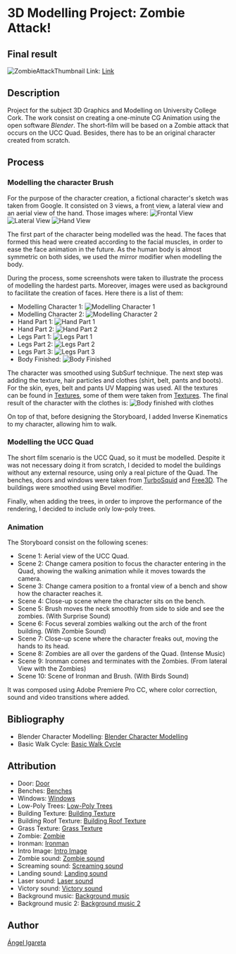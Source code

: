 # 3D Modelling Project: Zombie Attack!

## Final result
![ZombieAttackThumbnail](images/zombie-attack-thumbnail)
Link: [Link](https://www.youtube.com/watch?v=fQO7BVK7Sro)

## Description
Project for the subject 3D Graphics and Modelling on University College Cork. The work consist on creating a one-minute CG Animation using the open software *Blender*. The short-film will be based on a Zombie attack that occurs on the UCC Quad. Besides, there has to be an original character created from scratch.

## Process
### Modelling the character Brush
For the purpose of the character creation, a fictional character's sketch was taken from Google. It consisted on 3 views, a front view, a lateral view and an aerial view of the hand. Those images where:
![Frontal View](process/character-drawing-1)
![Lateral View](process/character-drawing-2)
![Hand View](process/character-drawing-3)

The first part of the character being modelled was the head. The faces that formed this head were created according to the facial muscles, in order to ease the face animation in the future. As the human body is almost symmetric on both sides, we used the mirror modifier when modelling the body.

During the process, some screenshots were taken to illustrate the process of modelling the hardest parts. Moreover, images were used as background to facilitate the creation of faces. Here there is a list of them:

* Modelling Character 1: ![Modelling Character 1](process/modelling-character-1)
* Modelling Character 2: ![Modelling Character 2](process/modelling-character-2)
* Hand Part 1: ![Hand Part 1](process/hand-1)
* Hand Part 2: ![Hand Part 2](process/hand-2)
* Legs Part 1: ![Legs Part 1](process/legs-part-1)
* Legs Part 2: ![Legs Part 2](process/legs-part-2)
* Legs Part 3: ![Legs Part 3](process/legs-part-3)
* Body Finished: ![Body Finished](process/body-finished)

The character was smoothed using SubSurf technique. The next step was adding the texture, hair particles and clothes (shirt, belt, pants and boots). For the skin, eyes, belt and pants UV Mapping was used. All the textures can be found in [Textures](images/textures), some of them were taken from [Textures](https://www.textures.com). The final result of the character with the clothes is:
![Body finished with clothes](process/body-with-clothes-finished)

On top of that, before designing the Storyboard, I added Inverse Kinematics to my character, allowing him to walk.

### Modelling the UCC Quad
The short film scenario is the UCC Quad, so it must be modelled. Despite it was not necessary doing it from scratch, I decided to model the buildings without any external resource, using only a real picture of the Quad. The benches, doors and windows were taken from [TurboSquid](https://www.turbosquid.com) and [Free3D](https://free3d.com). The buildings were smoothed using Bevel modifier.

Finally, when adding the trees, in order to improve the performance of the rendering, I decided to include only low-poly trees.

### Animation
The Storyboard consist on the following scenes:
* Scene 1: Aerial view of the UCC Quad.
* Scene 2: Change camera position to focus the character entering in the Quad, showing the walking animation while it moves towards the camera.
* Scene 3: Change camera position to a frontal view of a bench and show how the character reaches it.
* Scene 4: Close-up scene where the character sits on the bench.
* Scene 5: Brush moves the neck smoothly from side to side and see the zombies. (With Surprise Sound)
* Scene 6: Focus several zombies walking out the arch of the front building. (With Zombie Sound)
* Scene 7: Close-up scene where the character freaks out, moving the hands to its head.
* Scene 8: Zombies are all over the gardens of the Quad. (Intense Music)
* Scene 9: Ironman comes and terminates with the Zombies. (From lateral View with the Zombies)
* Scene 10: Scene of Ironman and Brush. (With Birds Sound)

It was composed using Adobe Premiere Pro CC, where color correction, sound and video transitions where added.

## Bibliography
* Blender Character Modelling: [Blender Character Modelling](https://www.youtube.com/watch?v=0QT1GNMevfc)
* Basic Walk Cycle: [Basic Walk Cycle](https://www.youtube.com/watch?v=d-wQ8nRWTBs)

## Attribution
* Door: [Door](https://free3d.com/3d-model/medieval-door-16986.html)
* Benches: [Benches](https://www.turbosquid.com/FullPreview/Index.cfm/ID/1030323)
* Windows: [Windows](https://www.turbosquid.com/FullPreview/Index.cfm/ID/576606)
* Low-Poly Trees: [Low-Poly Trees](https://www.turbosquid.com/FullPreview/Index.cfm/ID/785923)
* Building Texture: [Building Texture](https://www.textures.com/download/3dscans0028/126904)
* Building Roof Texture: [Building Roof Texture](https://www.textures.com/download/3dscans0118/132150)
* Grass Texture: [Grass Texture](https://www.turbosquid.com/FullPreview/Index.cfm/ID/1309955)
* Zombie: [Zombie](https://clara.io/view/c584ee5d-e6d5-479f-af01-df569e20390e)
* Ironman: [Ironman](https://clara.io/view/9c0513fa-818a-46a9-9519-9f92be94e69f)
* Intro Image: [Intro Image](https://pixabay.com/es/mano-silueta-forma-horror-984170/)
* Zombie sound: [Zombie sound](https://freesound.org/people/Under7dude/sounds/163440/)
* Screaming sound: [Screaming sound](https://www.freesoundeffects.com/free-sounds/screams-10094/)
* Landing sound: [Landing sound](https://www.freesoundeffects.com/free-track/airland-89247/)
* Laser sound: [Laser sound](https://freesound.org/people/Robinhood76/sounds/414293/)
* Victory sound: [Victory sound](https://freesound.org/people/FunWithSound/sounds/369252/)
* Background music: [Background music](http://freemusicarchive.org/music/Scott_Holmes/Happy_Music/Positive_and_Fun_1951)
* Background music 2: [Background music 2](https://www.bensound.com/royalty-free-music/track/the-duel)

## Author
[Ángel Igareta](https://github.com/angeligareta)
